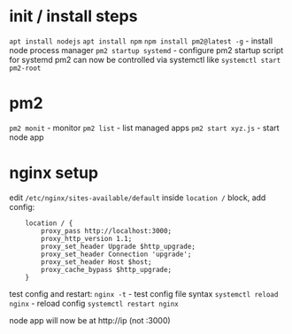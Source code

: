 # init / install steps
`apt install nodejs`
`apt install npm`
`npm install pm2@latest -g` - install node process manager
`pm2 startup systemd` - configure pm2 startup script for systemd
pm2 can now be controlled via systemctl like `systemctl start pm2-root`

# pm2
`pm2 monit` - monitor
`pm2 list` - list managed apps
`pm2 start xyz.js` - start node app

# nginx setup

edit `/etc/nginx/sites-available/default`
inside `location /` block, add config:

```
    location / {
        proxy_pass http://localhost:3000;
        proxy_http_version 1.1;
        proxy_set_header Upgrade $http_upgrade;
        proxy_set_header Connection 'upgrade';
        proxy_set_header Host $host;
        proxy_cache_bypass $http_upgrade;
    }
```

test config and restart:
`nginx -t` - test config file syntax
`systemctl reload nginx` - reload config
`systemctl restart nginx`

node app will now be at http://ip (not :3000)
